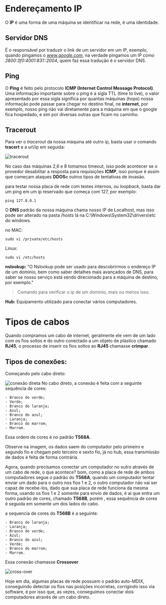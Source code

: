 # **Endereçamento IP**

O **IP** é uma forma de uma máquina se identificar na rede, é uma identidade.

## **Servidor DNS** 
É o responsável por traduzir o link de um servidor em um IP, exemplo, quando pingamos o *www.google.com*, na verdade pingamos um IP como *2800:3f0:4001:831::2004*, quem faz essa tradução é o servidor DNS.

## **Ping**

 O **Ping** é feito pelo protocolo **ICMP (Internet Control Message Protocol)**. Uma informação importante sobre o ping é a sigla TTL (time to live), o valor apresentado por essa sigla significa por quantas máquinas (hops) nossa informação pode passar para chegar no destino final, ne **internet**, por exemplo, nosso ping não vai diretamente para a máquina em que o google fica hospedado, e sim por diversas outras que ficam no caminho.

 ## **Tracerout**
 Para ver o *tracerout* da nossa máquina até outro ip, basta usar o comando **tracert** e a url/ip em seguida:

 ![tracerout](./imagens/tracerout.png)

 No caso das máquinas 2,6 e 8 tomamos timeout, isso pode acontecer se o provedor desabilitar a resposta para requisições **ICMP**, isso porque é assim que começam ataques **DDOS**e outros tipos de tentativas de invasão.

 para testar nossa placa de rede com testes internos, ou *loopback*, basta dar um ping em um ip reservado que começa com 127, por exemplo:
 ```CMD
 ping 127.0.0.1
 ```

 O **DNS** padrão da nossa máquina chama nosso IP de Localhost, mas isso pode ser alterado na pasta /hosts lá na C:\Windows\System32\drivers\etc do windows.

 no MAC:

```CMD
sudo vi /private/etc/hosts
```
Linux:
```CMD
sudo vi /etc/hosts
```

**nslookup:** "O Nslookup pode ser usado para descobrirmos o endereço IP de um domínio, bem como saber detalhes mais avançados de DNS, para saber se nosso serviço está sendo direcionado para a máquina de destino, por exemplo."

> Comando para verificar o ip de um domínio, mais ou menos isso.

**Hub:** Equipamento utilizado para conectar vários computadores.

# **Tipos de cabos**

Quando compramos um cabo de internet, geralmente ele vem de um lado com os fios soltos e do outro conectado a um objeto de plástico chamado **RJ45**, o processo de inserir os fios soltos ao **RJ45** chamasse **crimpar**.

## **Tipos de conexões**:

Começando pelo cabo direto:

![conexão direta](./imagens/cabo%20direto.png)
No cabo direto, a conexão é feita com a seguinte sequência de cores:
```
- Branco do verde;
- Verde;
- Branco do laranja;
- Azul;
- Branco do azul;
- Laranja;
- Branco do marrom;
- Marrom.
```

Essa ordem de cores é no padrão **T568A**.

Observe na imagem, os dados saem do computador pelo primeiro e segundo fio e chegam pelo terceiro e sexto fio, já no hub, essa transmissão de dados é feita de forma contrária.

Agora, quando precisamos conectar um computador no outro através de um cabo de rede, o que acontece? bom, como a placa de rede de ambos computadores segue o padrão do **T568A**, quando um computador tentar enviar um dado para o outro nos fios 1 e 2, o outro computador não vai ser capaz de recebe-los, dado que sua placa de rede funciona da mesma forma, usando os fios 1 e 2 somente para envio de dados, é ai que entra um outro padrão de cores, chamado **T568B**, porém , essa sequência de cores é seguida em somente um dos lados do cabo.

a sequencia de cores do **T568B** é a seguinte:
```
- Branco do laranja;
- Laranja;
- Branco do verde;
- Azul;
- Branco do azul;
- Verde;
- Branco do marrom;
- Marrom.
```

Essa conexão chamasse **Crossover**

![cross-over](./imagens/T568A%20-%20T568B.png)

Hoje em dia, algumas placas de rede possuem o padrão auto-MDIX, conseguindo detectar os fios nas posições incorretas, corrigindo isso via software, é por isso que, as vezes, conseguimos conectar dois computadores através de um cabo direto.
